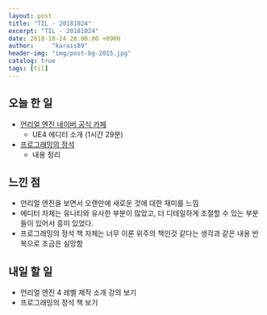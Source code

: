 ```yaml
---
layout: post
title: "TIL - 20181024"
excerpt: "TIL - 20181024"
date: 2018-10-24 20:00:00 +0900
author:     "karais89"
header-img: "img/post-bg-2015.jpg"
catalog: true
tags: [til]
---
```


## 오늘 한 일

- [언리얼 엔진 네이버 공식 카페](https://cafe.naver.com/unrealenginekr/735)
    - UE4 에디터 소개 (1시간 29분)
- [프로그래밍의 정석](http://www.yes24.com/24/goods/55254076)
    - 내용 정리

## 느낀 점

- 언리얼 엔진을 보면서 오랜만에 새로운 것에 대한 재미를 느낌
- 에디터 자체는 유니티와 유사한 부분이 많았고, 더 디테일하게 조절할 수 있는 부분들이 있어서 흥미 있었다.
- 프로그래밍의 정석 책 자체는 너무 이론 위주의 책인것 같다는 생각과 같은 내용 반복으로 조금은 실망함

## 내일 할 일

- 언리얼 엔진 4 레벨 제작 소개 강의 보기
- 프로그래밍의 정석 책 보기